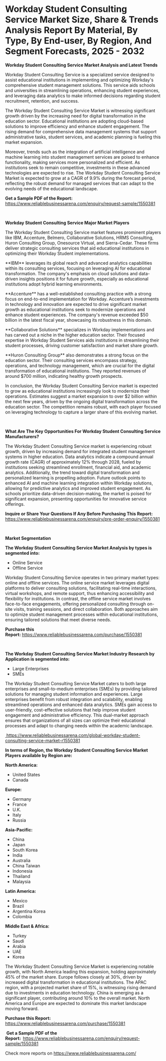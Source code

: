 <p><h1>Workday Student Consulting Service Market Size, Share & Trends Analysis Report By Material, By Type, By End-user, By Region, And Segment Forecasts, 2025 - 2032</h1></p><p><strong>Workday Student Consulting Service Market Analysis and Latest Trends</strong></p>
<p><p>Workday Student Consulting Service is a specialized service designed to assist educational institutions in implementing and optimizing Workday's comprehensive student management solutions. This service aids schools and universities in streamlining operations, enhancing student experiences, and leveraging data analytics to make informed decisions regarding student recruitment, retention, and success.</p><p>The Workday Student Consulting Service Market is witnessing significant growth driven by the increasing need for digital transformation in the education sector. Educational institutions are adopting cloud-based solutions to improve efficiency and enhance student engagement. The rising demand for comprehensive data management systems that support administrative tasks, student services, and academic planning is fueling this market expansion. </p><p>Moreover, trends such as the integration of artificial intelligence and machine learning into student management services are poised to enhance functionality, making services more personalized and efficient. As institutions seek to remain competitive, investments in these advanced technologies are expected to rise. The Workday Student Consulting Service Market is expected to grow at a CAGR of 9.9% during the forecast period, reflecting the robust demand for managed services that can adapt to the evolving needs of the educational landscape.</p></p>
<p><strong>Get a Sample PDF of the Report:&nbsp;</strong> <a href="https://www.reliablebusinessarena.com/enquiry/request-sample/1550381?utm_campaign=2483&utm_medium=2&utm_source=Github&utm_content=ia&utm_term=11032025&utm_id=workday-student-consulting-service">https://www.reliablebusinessarena.com/enquiry/request-sample/1550381</a></p>
<p>&nbsp;</p>
<p><strong>Workday Student Consulting Service Major Market Players</strong></p>
<p><p>The Workday Student Consulting Service market features prominent players like IBM, Accenture, Belmero, Collaborative Solutions, HRMS Consulting, Huron Consulting Group, Onesource Virtual, and Sierra-Cedar. These firms deliver strategic consulting services that aid educational institutions in optimizing their Workday Student implementations.</p><p>**IBM** leverages its global reach and advanced analytics capabilities within its consulting services, focusing on leveraging AI for educational transformation. The company's emphasis on cloud solutions and data-driven insights positions it for future growth, especially as educational institutions adopt hybrid learning environments.</p><p>**Accenture** has a well-established consulting practice with a strong focus on end-to-end implementation for Workday. Accenture’s investments in technology and innovation are expected to drive significant market growth as educational institutions seek to modernize operations and enhance student experiences. The company's revenue exceeded $50 billion in the latest fiscal year, showcasing its robustness in this domain.</p><p>**Collaborative Solutions** specializes in Workday implementations and has carved out a niche in the higher education sector. Their focused expertise in Workday Student Services aids institutions in streamlining their student processes, driving customer satisfaction and market share growth.</p><p>**Huron Consulting Group** also demonstrates a strong focus on the education sector. Their consulting services encompass strategy, operations, and technology management, which are crucial for the digital transformation of educational institutions. They reported revenues of around $700 million, indicating healthy growth prospects.</p><p>In conclusion, the Workday Student Consulting Service market is expected to grow as educational institutions increasingly look to modernize their operations. Estimates suggest a market expansion to over $2 billion within the next few years, driven by the ongoing digital transformation across the education sector. The competition remains robust, with each player focused on leveraging technology to capture a larger share of this evolving market.</p></p>
<p>&nbsp;</p>
<p><strong>What Are The Key Opportunities For Workday Student Consulting Service Manufacturers?</strong></p>
<p><p>The Workday Student Consulting Service market is experiencing robust growth, driven by increasing demand for integrated student management systems in higher education. Data analytics indicate a compound annual growth rate (CAGR) of approximately 12% through 2028, fueled by institutions seeking streamlined enrollment, financial aid, and academic analytics. Additionally, the trend toward digital transformation and personalized learning is propelling adoption. Future outlook points to enhanced AI and machine learning integration within Workday solutions, allowing for predictive analytics and improved student engagement. As schools prioritize data-driven decision-making, the market is poised for significant expansion, presenting opportunities for innovative service offerings.</p></p>
<p><strong>Inquire or Share Your Questions If Any Before Purchasing This Report:</strong> <a href="https://www.reliablebusinessarena.com/enquiry/pre-order-enquiry/1550381?utm_campaign=2483&utm_medium=2&utm_source=Github&utm_content=ia&utm_term=11032025&utm_id=workday-student-consulting-service">https://www.reliablebusinessarena.com/enquiry/pre-order-enquiry/1550381</a></p>
<p>&nbsp;</p>
<p><strong>Market Segmentation</strong></p>
<p><strong>The Workday Student Consulting Service Market Analysis by types is segmented into:</strong></p>
<p><ul><li>Online Service</li><li>Offline Service</li></ul></p>
<p><p>Workday Student Consulting Service operates in two primary market types: online and offline services. The online service market leverages digital platforms to deliver consulting solutions, facilitating real-time interactions, virtual workshops, and remote support, thus enhancing accessibility and flexibility for institutions. In contrast, the offline service market involves face-to-face engagements, offering personalized consulting through on-site visits, training sessions, and direct collaboration. Both approaches aim to optimize student management processes within educational institutions, ensuring tailored solutions that meet diverse needs.</p></p>
<p><strong>Purchase this Report:&nbsp;</strong><a href="https://www.reliablebusinessarena.com/purchase/1550381?utm_campaign=2483&utm_medium=2&utm_source=Github&utm_content=ia&utm_term=11032025&utm_id=workday-student-consulting-service">https://www.reliablebusinessarena.com/purchase/1550381</a></p>
<p>&nbsp;</p>
<p><strong>The Workday Student Consulting Service Market Industry Research by Application is segmented into:</strong></p>
<p><ul><li>Large Enterprises</li><li>SMEs</li></ul></p>
<p><p>The Workday Student Consulting Service Market caters to both large enterprises and small-to-medium enterprises (SMEs) by providing tailored solutions for managing student information and experiences. Large enterprises benefit from robust integration and scalability, enabling streamlined operations and enhanced data analytics. SMEs gain access to user-friendly, cost-effective solutions that help improve student engagement and administrative efficiency. This dual-market approach ensures that organizations of all sizes can optimize their educational processes and adapt to changing needs within the academic landscape.</p></p>
<p><a href="https://www.reliablebusinessarena.com/global-workday-student-consulting-service-market-r1550381?utm_campaign=2483&utm_medium=2&utm_source=Github&utm_content=ia&utm_term=11032025&utm_id=workday-student-consulting-service">&nbsp;https://www.reliablebusinessarena.com/global-workday-student-consulting-service-market-r1550381</a></p>
<p><strong>In terms of Region, the Workday Student Consulting Service Market Players available by Region are:</strong></p>
<p>
    <p> <strong> North America: </strong>
        <ul>
            <li>United States</li>
            <li>Canada</li>
        </ul>
        </p> 
    <p> <strong> Europe: </strong>
        <ul>
            <li>Germany</li>
            <li>France</li>
            <li>U.K.</li>
            <li>Italy</li>
            <li>Russia</li>
        </ul>
        </p> 
    <p> <strong> Asia-Pacific: </strong>
        <ul>
            <li>China</li>
            <li>Japan</li>
            <li>South Korea</li>
            <li>India</li>
            <li>Australia</li>
            <li>China Taiwan</li>
            <li>Indonesia</li>
            <li>Thailand</li>
            <li>Malaysia</li>
        </ul>
        </p> 
    <p> <strong> Latin America: </strong>
        <ul>
            <li>Mexico</li>
            <li>Brazil</li>
            <li>Argentina Korea</li>
            <li>Colombia</li>
        </ul>
        </p> 
    <p> <strong> Middle East & Africa: </strong>
        <ul>
            <li>Turkey</li>
            <li>Saudi</li>
            <li>Arabia</li>
            <li>UAE</li>
            <li>Korea</li>
        </ul>
    </p>
    </p>
<p><p>The Workday Student Consulting Service Market is experiencing notable growth, with North America leading this expansion, holding approximately 45% of the market share. Europe follows closely at 30%, driven by increased digital transformation in educational institutions. The APAC region, with a projected market share of 15%, is witnessing rising demand due to investments in education technology. China is emerging as a significant player, contributing around 10% to the overall market. North America and Europe are expected to dominate this market landscape moving forward.</p></p>
<p><strong>Purchase this Report: </strong><a href="https://www.reliablebusinessarena.com/purchase/1550381?utm_campaign=2483&utm_medium=2&utm_source=Github&utm_content=ia&utm_term=11032025&utm_id=workday-student-consulting-service">https://www.reliablebusinessarena.com/purchase/1550381</a></p>
<p>&nbsp;<strong>Get a Sample PDF of the Report:&nbsp;&nbsp;</strong><a href="https://www.reliablebusinessarena.com/enquiry/request-sample/1550381?utm_campaign=2483&utm_medium=2&utm_source=Github&utm_content=ia&utm_term=11032025&utm_id=workday-student-consulting-service">https://www.reliablebusinessarena.com/enquiry/request-sample/1550381</a></p>
<p><strong></strong></p>
<p>Check more reports on <a href="https://www.reliablebusinessarena.com/?utm_campaign=2483&utm_medium=2&utm_source=Github&utm_content=ia&utm_term=11032025&utm_id=workday-student-consulting-service">https://www.reliablebusinessarena.com/</a></p>